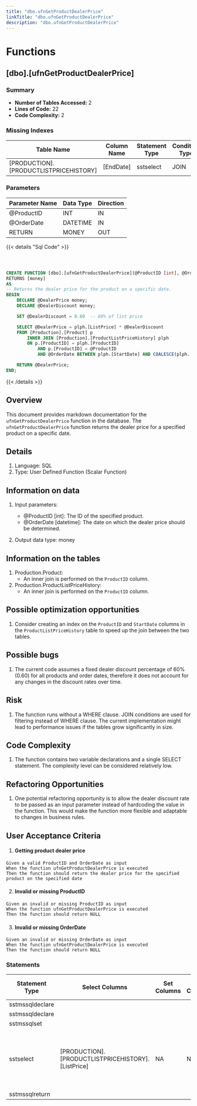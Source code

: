 ```yaml
---
title: "dbo.ufnGetProductDealerPrice"
linkTitle: "dbo.ufnGetProductDealerPrice"
description: "dbo.ufnGetProductDealerPrice"
---
```


# Functions

## [dbo].[ufnGetProductDealerPrice]
### Summary


- **Number of Tables Accessed:** 2
- **Lines of Code:** 22
- **Code Complexity:** 2
### Missing Indexes

| Table Name | Column Name | Statement Type | Condition Type |
|---|---|---|---|
| [PRODUCTION].[PRODUCTLISTPRICEHISTORY]| [EndDate] | sstselect | JOIN |


### Parameters

| Parameter Name | Data Type | Direction |
|---|---|---|
| @ProductID | INT | IN |
| @OrderDate | DATETIME | IN |
| RETURN | MONEY | OUT |

{{< details "Sql Code" >}}
```sql



CREATE FUNCTION [dbo].[ufnGetProductDealerPrice](@ProductID [int], @OrderDate [datetime])
RETURNS [money] 
AS 
-- Returns the dealer price for the product on a specific date.
BEGIN
    DECLARE @DealerPrice money;
    DECLARE @DealerDiscount money;

    SET @DealerDiscount = 0.60  -- 60% of list price

    SELECT @DealerPrice = plph.[ListPrice] * @DealerDiscount 
    FROM [Production].[Product] p 
        INNER JOIN [Production].[ProductListPriceHistory] plph 
        ON p.[ProductID] = plph.[ProductID] 
            AND p.[ProductID] = @ProductID 
            AND @OrderDate BETWEEN plph.[StartDate] AND COALESCE(plph.[EndDate], CONVERT(datetime, '99991231', 112)); -- Make sure we get all the prices!

    RETURN @DealerPrice;
END;

```
{{< /details >}}
## Overview
This document provides markdown documentation for the `ufnGetProductDealerPrice` function in the database. The `ufnGetProductDealerPrice` function returns the dealer price for a specified product on a specific date.

## Details

1. Language: SQL
2. Type: User Defined Function (Scalar Function)

## Information on data

1. Input parameters:
   - @ProductID [int]: The ID of the specified product.
   - @OrderDate [datetime]: The date on which the dealer price should be determined.

2. Output data type: money

## Information on the tables

1. Production.Product:
   - An inner join is performed on the `ProductID` column.
2. Production.ProductListPriceHistory:
   - An inner join is performed on the `ProductID` column.

## Possible optimization opportunities

1. Consider creating an index on the `ProductID` and `StartDate` columns in the `ProductListPriceHistory` table to speed up the join between the two tables.

## Possible bugs

1. The current code assumes a fixed dealer discount percentage of 60% (0.60) for all products and order dates, therefore it does not account for any changes in the discount rates over time.

## Risk

1. The function runs without a WHERE clause. JOIN conditions are used for filtering instead of WHERE clause. The current implementation might lead to performance issues if the tables grow significantly in size.

## Code Complexity

1. The function contains two variable declarations and a single SELECT statement. The complexity level can be considered relatively low.

## Refactoring Opportunities

1. One potential refactoring opportunity is to allow the dealer discount rate to be passed as an input parameter instead of hardcoding the value in the function. This would make the function more flexible and adaptable to changes in business rules.

## User Acceptance Criteria

1. #### Getting product dealer price
  ```
  Given a valid ProductID and OrderDate as input
  When the function ufnGetProductDealerPrice is executed
  Then the function should return the dealer price for the specified product on the specified date
  ```

2. #### Invalid or missing ProductID
  ```
  Given an invalid or missing ProductID as input
  When the function ufnGetProductDealerPrice is executed
  Then the function should return NULL
  ```

3. #### Invalid or missing OrderDate
  ```
  Given an invalid or missing OrderDate as input
  When the function ufnGetProductDealerPrice is executed
  Then the function should return NULL
  ```
### Statements

| Statement Type | Select Columns | Set Columns | Insert Columns | Joins Columns | Where Columns | Order By Columns | Group By Columns | Having Columns | Table Name |
|---|---|---|---|---|---|---|---|---|---|
| sstmssqldeclare |  |  |  |  |  |  |  |  |  |
| sstmssqldeclare |  |  |  |  |  |  |  |  |  |
| sstmssqlset |  |  |  |  |  |  |  |  |  |
| sstselect | [PRODUCTION].[PRODUCTLISTPRICEHISTORY].[ListPrice] | NA | NA | [PRODUCTION].[PRODUCT].[ProductID], [PRODUCTION].[PRODUCTLISTPRICEHISTORY].[EndDate], [PRODUCTION].[PRODUCTLISTPRICEHISTORY].[ProductID], [PRODUCTION].[PRODUCTLISTPRICEHISTORY].[StartDate] |  |  |  |  | [Production].[ProductListPriceHistory], [Production].[Product] |
| sstmssqlreturn |  |  |  |  |  |  |  |  |  |

